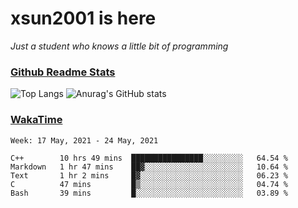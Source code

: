 # xsun2001 is here

*Just a student who knows a little bit of programming*

### [Github Readme Stats](https://github.com/anuraghazra/github-readme-stats)

![Top Langs](https://github-readme-stats.vercel.app/api/top-langs/?username=xsun2001&layout=compact&theme=radical) ![Anurag's GitHub stats](https://github-readme-stats.vercel.app/api?username=xsun2001&show_icons=true&theme=radical)

### [WakaTime](https://wakatime.com)

<!--START_SECTION:waka-->
```text
Week: 17 May, 2021 - 24 May, 2021

C++        10 hrs 49 mins  ████████████████░░░░░░░░░   64.54 % 
Markdown   1 hr 47 mins    ██▓░░░░░░░░░░░░░░░░░░░░░░   10.64 % 
Text       1 hr 2 mins     █▓░░░░░░░░░░░░░░░░░░░░░░░   06.23 % 
C          47 mins         █▒░░░░░░░░░░░░░░░░░░░░░░░   04.74 % 
Bash       39 mins         █░░░░░░░░░░░░░░░░░░░░░░░░   03.89 % 
```
<!--END_SECTION:waka-->
